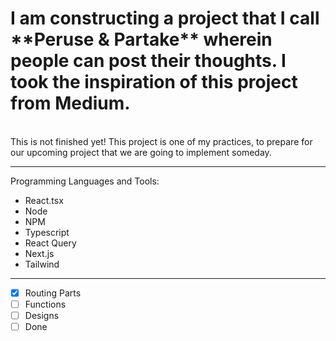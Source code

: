 <h1> I am constructing a project that I call **Peruse & Partake** wherein people can post their thoughts. I took the inspiration of this project from <b>Medium</b>. </h1>
<br> 
This is not finished yet! This project is one of my practices,
to prepare for our upcoming project that we are going to 
implement someday.
<hr>
<p>Programming Languages and Tools:</p>

- React.tsx
- Node
- NPM
- Typescript
- React Query
- Next.js
- Tailwind

<hr>

- [x] Routing Parts
- [ ] Functions
- [ ] Designs
- [ ] Done
